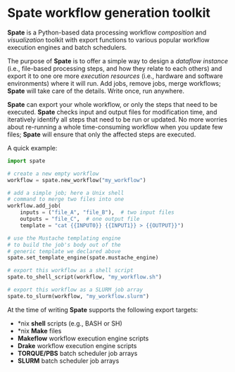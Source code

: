 # Spate workflow generation toolkit

**Spate** is a Python-based data processing workflow *composition* and *visualization* toolkit with export functions to various popular workflow execution engines and batch schedulers.

The purpose of **Spate** is to offer a simple way to design a *dataflow instance* (i.e., file-based processing steps, and how they relate to each others) and export it to one ore more *execution resources* (i.e., hardware and software environments) where it will run. Add jobs, remove jobs, merge workflows; **Spate** will take care of the details. Write once, run anywhere.

**Spate** can export your whole workflow, or only the steps that need to be executed. **Spate** checks input and output files for modification time, and iteratively identify all steps that need to be run or updated. No more worries about re-running a whole time-consuming workflow when you update few files; **Spate** will ensure that only the affected steps are executed.

A quick example:

```python
import spate

# create a new empty workflow
workflow = spate.new_workflow("my_workflow")

# add a simple job; here a Unix shell
# command to merge two files into one
workflow.add_job(
	inputs = ("file_A", "file_B"),  # two input files
	outputs = "file_C",  # one output file
	template = "cat {{INPUT0}} {{INPUT1}} > {{OUTPUT}}")

# use the Mustache templating engine
# to build the job's body out of the
# generic template we declared above
spate.set_template_engine(spate.mustache_engine)

# export this workflow as a shell script
spate.to_shell_script(workflow, "my_workflow.sh")

# export this workflow as a SLURM job array
spate.to_slurm(workflow, "my_workflow.slurm")
```

At the time of writing **Spate** supports the following export targets:

- *nix **shell** scripts (e.g., BASH or SH)
- *nix **Make** files
- **Makeflow** workflow execution engine scripts
- **Drake** workflow execution engine scripts
- **TORQUE/PBS** batch scheduler job arrays
- **SLURM** batch scheduler job arrays
